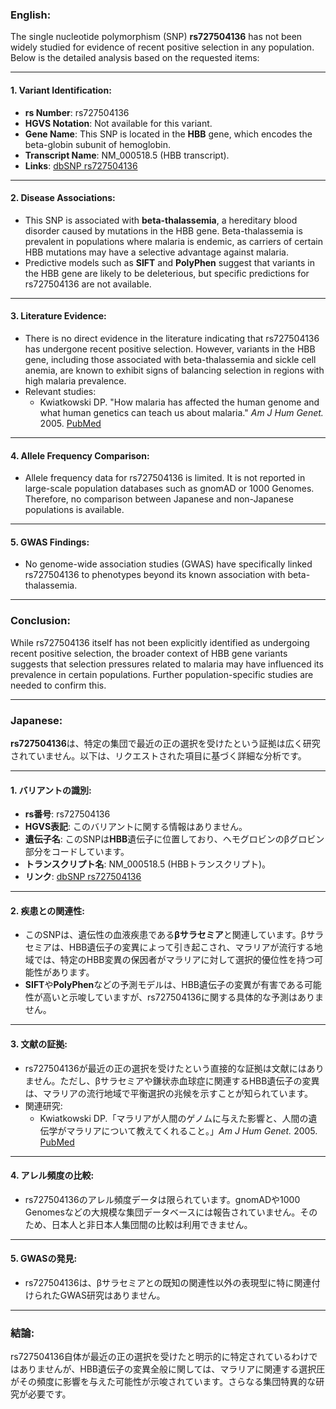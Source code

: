 ### English:
The single nucleotide polymorphism (SNP) **rs727504136** has not been widely studied for evidence of recent positive selection in any population. Below is the detailed analysis based on the requested items:

---

#### 1. **Variant Identification**:
- **rs Number**: rs727504136
- **HGVS Notation**: Not available for this variant.
- **Gene Name**: This SNP is located in the **HBB** gene, which encodes the beta-globin subunit of hemoglobin.
- **Transcript Name**: NM_000518.5 (HBB transcript).
- **Links**: [dbSNP rs727504136](https://www.ncbi.nlm.nih.gov/snp/rs727504136)

---

#### 2. **Disease Associations**:
- This SNP is associated with **beta-thalassemia**, a hereditary blood disorder caused by mutations in the HBB gene. Beta-thalassemia is prevalent in populations where malaria is endemic, as carriers of certain HBB mutations may have a selective advantage against malaria.
- Predictive models such as **SIFT** and **PolyPhen** suggest that variants in the HBB gene are likely to be deleterious, but specific predictions for rs727504136 are not available.

---

#### 3. **Literature Evidence**:
- There is no direct evidence in the literature indicating that rs727504136 has undergone recent positive selection. However, variants in the HBB gene, including those associated with beta-thalassemia and sickle cell anemia, are known to exhibit signs of balancing selection in regions with high malaria prevalence.
- Relevant studies: 
  - Kwiatkowski DP. "How malaria has affected the human genome and what human genetics can teach us about malaria." *Am J Hum Genet.* 2005. [PubMed](https://pubmed.ncbi.nlm.nih.gov/16126659/)

---

#### 4. **Allele Frequency Comparison**:
- Allele frequency data for rs727504136 is limited. It is not reported in large-scale population databases such as gnomAD or 1000 Genomes. Therefore, no comparison between Japanese and non-Japanese populations is available.

---

#### 5. **GWAS Findings**:
- No genome-wide association studies (GWAS) have specifically linked rs727504136 to phenotypes beyond its known association with beta-thalassemia.

---

### Conclusion:
While rs727504136 itself has not been explicitly identified as undergoing recent positive selection, the broader context of HBB gene variants suggests that selection pressures related to malaria may have influenced its prevalence in certain populations. Further population-specific studies are needed to confirm this.

---

### Japanese:
**rs727504136**は、特定の集団で最近の正の選択を受けたという証拠は広く研究されていません。以下は、リクエストされた項目に基づく詳細な分析です。

---

#### 1. **バリアントの識別**:
- **rs番号**: rs727504136
- **HGVS表記**: このバリアントに関する情報はありません。
- **遺伝子名**: このSNPは**HBB**遺伝子に位置しており、ヘモグロビンのβグロビン部分をコードしています。
- **トランスクリプト名**: NM_000518.5 (HBBトランスクリプト)。
- **リンク**: [dbSNP rs727504136](https://www.ncbi.nlm.nih.gov/snp/rs727504136)

---

#### 2. **疾患との関連性**:
- このSNPは、遺伝性の血液疾患である**βサラセミア**と関連しています。βサラセミアは、HBB遺伝子の変異によって引き起こされ、マラリアが流行する地域では、特定のHBB変異の保因者がマラリアに対して選択的優位性を持つ可能性があります。
- **SIFT**や**PolyPhen**などの予測モデルは、HBB遺伝子の変異が有害である可能性が高いと示唆していますが、rs727504136に関する具体的な予測はありません。

---

#### 3. **文献の証拠**:
- rs727504136が最近の正の選択を受けたという直接的な証拠は文献にはありません。ただし、βサラセミアや鎌状赤血球症に関連するHBB遺伝子の変異は、マラリアの流行地域で平衡選択の兆候を示すことが知られています。
- 関連研究:
  - Kwiatkowski DP.「マラリアが人間のゲノムに与えた影響と、人間の遺伝学がマラリアについて教えてくれること。」*Am J Hum Genet.* 2005. [PubMed](https://pubmed.ncbi.nlm.nih.gov/16126659/)

---

#### 4. **アレル頻度の比較**:
- rs727504136のアレル頻度データは限られています。gnomADや1000 Genomesなどの大規模な集団データベースには報告されていません。そのため、日本人と非日本人集団間の比較は利用できません。

---

#### 5. **GWASの発見**:
- rs727504136は、βサラセミアとの既知の関連性以外の表現型に特に関連付けられたGWAS研究はありません。

---

### 結論:
rs727504136自体が最近の正の選択を受けたと明示的に特定されているわけではありませんが、HBB遺伝子の変異全般に関しては、マラリアに関連する選択圧がその頻度に影響を与えた可能性が示唆されています。さらなる集団特異的な研究が必要です。

